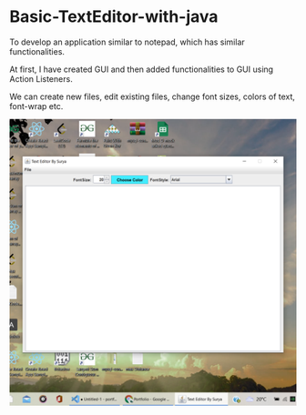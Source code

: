 # Basic-TextEditor-with-java

To develop an application similar to notepad, which has similar functionalities.

At first, I have created GUI and then added functionalities to GUI using Action Listeners.

We can create new files, edit existing files, change font sizes, colors of text, font-wrap etc.

![This is an the screenshot taken while running the Java Application](./Screenshot.png)
